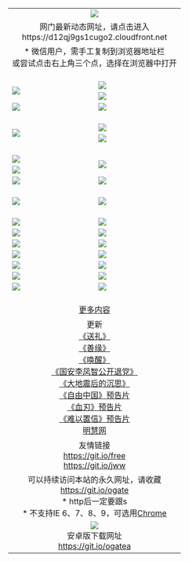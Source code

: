﻿<table>
  <tr></tr>
  <tr><td colspan=2 align=center><img src="https://cloud.githubusercontent.com/assets/11880933/13434984/f430fae2-e012-11e5-814f-c2df1e82b247.jpg" /></td></tr>
  <tr><td colspan=2 align=center>网门最新动态网址，请点击进入
<br>https://d12qj9gs1cugo2.cloudfront.net
    </td>
  </tr>
  <tr>
    <td colspan=2 align=center>* 微信用户，需手工复制到浏览器地址栏<br>或尝试点击右上角三个点，选择在浏览器中打开
    <!--br>* IE6打开动态网址须在选项中勾选TLS 1.0--></td>
  </tr>
  <tr height="20">
  <tr>
    <td rowspan=2><a href="https://d12qj9gs1cugo2.cloudfront.net/ogUP.aspx?name=11DKC.mp4&list=11DKC" target="_blank"><img src="https://d12qj9gs1cugo2.cloudfront.net/Up/11DKC1.jpg" /></a></td> 
    <td><div><a href="https://d12qj9gs1cugo2.cloudfront.net/ogUP.aspx?name=LRWS.mp4&list=LRWS" target="_blank"><img src="https://d12qj9gs1cugo2.cloudfront.net/Up/LRWS.jpg" /></a></td>
   </tr>
  <tr>
    <td><a href="https://d12qj9gs1cugo2.cloudfront.net/ogNiceVedio.aspx" target="_blank"><img src="https://d12qj9gs1cugo2.cloudfront.net/Up/11TGKDY.jpg" /></a></td>
  </tr>
  <tr>
    <td><a href="https://d12qj9gs1cugo2.cloudfront.net/ogUP.aspx?name=_EA/%CA%AE%C4%EA.mp4&count=http://odisk.org/Up/_EA/%CA%AE%C4%EA.mp4;http://odisk.org/Up/_EE/%CC%CE%B8%E7%D9%A9%B5%E7%D3%B0%A3%BA%CA%AE%C4%EA.mp4|2|%CA%AE%C4%EA|%D5%FD%C6%AC;%CC%CE%B8%E7%D9%A9%B5%E7%D3%B0" target="_blank"><img src="https://d12qj9gs1cugo2.cloudfront.net/Up/_EA/%E5%8D%81%E5%B9%B4_135.jpg" /></a></td>
    <td><a href="https://d12qj9gs1cugo2.cloudfront.net/ogUP.aspx?name=_EC%C9%FA%CB%C0%D3%EB%C2%D6%BB%D8.mp4&count=http://v.ifeng.com/documentary/discovery/201501/039bdca9-5c34-4796-b332-43b8f831efce.shtml;http://v.ifeng.com/documentary/society/201501/030cc825-2840-4536-a0b8-416c88375055.shtml;http://v.ifeng.com/documentary/society/201501/03a412f8-32ec-4e18-81ba-98acf64ec1ca.shtml;http://v.ifeng.com/documentary/society/201501/03c58012-8e01-456a-9097-615b3b24a709.shtml|4|%C9%FA%CB%C0%D3%EB%C2%D6%BB%D8" target="_blank"><img src="https://d12qj9gs1cugo2.cloudfront.net/Up/_EC/%E7%94%9F%E6%AD%BB%E4%B8%8E%E8%BD%AE%E5%9B%9E_135.jpg" /></a></td>
  </tr>
  <tr height="20">
  <tr>
    <td rowspan=2><a href="https://d12qj9gs1cugo2.cloudfront.net/ogUP.aspx?name=4EE/DJ.mp4&list=4EEDJ" target="_blank"><img src="https://d12qj9gs1cugo2.cloudfront.net/Up/4EE/DJ140.jpg"/></a></td>
    <td><a href="https://d12qj9gs1cugo2.cloudfront.net/ogUP.aspx?name=4EE/ZG.mp4&list=4EEZG" target="_blank"><img src="https://d12qj9gs1cugo2.cloudfront.net/Up/4EE/ZG0.jpg"/></a></td>
    <!--td><a href="https://d12qj9gs1cugo2.cloudfront.net/ogUP.aspx?name=4EE/QQ.mp4&list=4EEQQ" target="_blank"><img src="https://d12qj9gs1cugo2.cloudfront.net/Up/4EE/QQ0.jpg"/></a></td>
    <td><a href="https://d12qj9gs1cugo2.cloudfront.net/ogUP.aspx?name=4EE/HQ.mp4&list=4EEHQ" target="_blank"><img src="https://d12qj9gs1cugo2.cloudfront.net/Up/4EE/HQ0.jpg"/></a></td-->
  </tr>
  <tr>
    <td><a href="https://d12qj9gs1cugo2.cloudfront.net/onCO.aspx?list=XWPL&mode=m" target="_blank"><img src="https://d12qj9gs1cugo2.cloudfront.net/Up/0WZTT.jpg" /></a></td> 
  </tr>
  <tr height="20">
  <tr>
    <td><a href="https://d12qj9gs1cugo2.cloudfront.net/ogUP.aspx?name=JQR.mp4&count=2" target="_blank"><img src="https://d12qj9gs1cugo2.cloudfront.net/Up/JQR.jpg" /></a></td>   
    <td rowspan=2><a href="https://d12qj9gs1cugo2.cloudfront.net/ogUP.aspx?name=JP.mp4&count=9" target="_blank"><img src="https://d12qj9gs1cugo2.cloudfront.net/Up/JP.jpg" /></td>
  </tr>
  <tr>
    <td><a href="https://d12qj9gs1cugo2.cloudfront.net/ogUP.aspx?name=WH.mp4" target="_blank"><img src="https://d12qj9gs1cugo2.cloudfront.net/Up/WH.jpg" /></a></td>
  </tr>
  <tr>
    <td><a href="https://d12qj9gs1cugo2.cloudfront.net/ogUP.aspx?name=SSZJ.mp4&list=SSZJ" target="_blank"><img src="https://d12qj9gs1cugo2.cloudfront.net/Up/SSZJ.jpg" /></a></td>
    <td><a href="https://d12qj9gs1cugo2.cloudfront.net/ogUP.aspx?name=WLSH.mp4&count=2" target="_blank"><img src="https://d12qj9gs1cugo2.cloudfront.net/Up/WLSH.jpg" /></a</td>
  </tr>
  <tr height="20">
  <tr>
    <td><a href="https://d12qj9gs1cugo2.cloudfront.net/ogUP.aspx?name=ZY.mp4&count=2015|16" target="_blank"><img src="https://d12qj9gs1cugo2.cloudfront.net/Up/ZY.jpg" /></a</td>
    <td><a href="https://d12qj9gs1cugo2.cloudfront.net/ogUP.aspx?name=XTFY.mp4&count=B|2,A|24" target="_blank"><img src="https://d12qj9gs1cugo2.cloudfront.net/Up/XTFY.jpg" /></a></td>
  </tr>
  <tr height="20">
  </tr>
  <!--tr>
    <td><a href="https://d12qj9gs1cugo2.cloudfront.net/ogUP.aspx?name=4EE/GX.mp4&list=4EEGX" target="_blank"><img src="https://d12qj9gs1cugo2.cloudfront.net/Up/4EE/GX0.jpg"/></a></td>
    <td><a href="https://d12qj9gs1cugo2.cloudfront.net/ogUP.aspx?name=4EE/HD.mp4&list=4EEHD" target="_blank"><img src="https://d12qj9gs1cugo2.cloudfront.net/Up/4EE/HD0.jpg"/></a></td>
  </tr>
  <tr>
    <td><a href="https://d12qj9gs1cugo2.cloudfront.net/ogUP.aspx?name=4EE/TX.mp4&list=4EETX" target="_blank"><img src="https://d12qj9gs1cugo2.cloudfront.net/Up/4EE/TX0.jpg"/></a></td>
    <td><a href="https://d12qj9gs1cugo2.cloudfront.net/ogUP.aspx?name=4EE/WZ.mp4&list=4EEWZ" target="_blank"><img src="https://d12qj9gs1cugo2.cloudfront.net/Up/4EE/WZ0.jpg"/></a></td>
  </tr-->
  <tr>
    <td><a href="https://d12qj9gs1cugo2.cloudfront.net/onUP.aspx?name=https://d1ni6yqhqrtjo7.cloudfront.net/" target="_blank"><img src="https://d12qj9gs1cugo2.cloudfront.net/Up/0DTW.jpg"/></a></td>
    <td><a href="https://d12qj9gs1cugo2.cloudfront.net/onUP.aspx?name=https://d240ns8up8earz.cloudfront.net/acenter/" target="_blank"><img src="https://d12qj9gs1cugo2.cloudfront.net/Up/0TDW.jpg" /></a></td>
  </tr>
  <tr>
    <td><a href="https://d12qj9gs1cugo2.cloudfront.net/onUP.aspx?name=https://d4508d6vomz2p.cloudfront.net/gb/nsc413.htm" target="_blank"><img src="https://d12qj9gs1cugo2.cloudfront.net/Up/0DJY.jpg" /></a></td>
    <td><a href="https://d12qj9gs1cugo2.cloudfront.net/onUP.aspx?name=https://d4apjbhkuxer1.cloudfront.net/xtr/gb/prog204.html" target="_blank"><img src="https://d12qj9gs1cugo2.cloudfront.net/Up/0XTR.jpg" /></a></td>
  </tr>
  <tr>
    <td><a href="https://d12qj9gs1cugo2.cloudfront.net/onUP.aspx?name=https://d3aj00iefsmfgc.cloudfront.net/" target="_blank"><img src="https://d12qj9gs1cugo2.cloudfront.net/Up/0MHW.jpg" /></a></td>
    <td><a href="https://d12qj9gs1cugo2.cloudfront.net/onUP.aspx?name=https://d20wz7qt14x5d2.cloudfront.net/" target="_blank"><img src="https://d12qj9gs1cugo2.cloudfront.net/Up/0ZJW.jpg" /></a></td>
  </tr>
  <tr>
    <td><a href="https://d12qj9gs1cugo2.cloudfront.net/ogUP.aspx?name=0FG.zip" target="_blank"><img src="https://d12qj9gs1cugo2.cloudfront.net/Up/0FG.jpg" /></a></td>
    <td><a href="https://d12qj9gs1cugo2.cloudfront.net/ogUP.aspx?name=0FGA.apk" target="_blank"><img src="https://d12qj9gs1cugo2.cloudfront.net/Up/0FGA.jpg" /></a></td>
  </tr>
  <tr>
    <td><a href="https://d12qj9gs1cugo2.cloudfront.net/ogUP.aspx?name=0U.zip" target="_blank"><img src="https://d12qj9gs1cugo2.cloudfront.net/Up/0U.jpg" /></a></td>
    <td><a href="https://d12qj9gs1cugo2.cloudfront.net/ogUP.aspx?name=0UA.apk" target="_blank"><img src="https://d12qj9gs1cugo2.cloudfront.net/Up/0UA.jpg" /></a></td>
  </tr>
  <tr>
    <td><a href="https://d12qj9gs1cugo2.cloudfront.net/ogUP.aspx?name=0iPPOTV.zip" target="_blank"><img src="https://d12qj9gs1cugo2.cloudfront.net/Up/0iPPOTV.jpg" /></a></td>
    <td><a href="https://d12qj9gs1cugo2.cloudfront.net/ogUP.aspx?name=0iNTD.apk" target="_blank"><img src="https://d12qj9gs1cugo2.cloudfront.net/Up/0iNTD.jpg" /></a></td>
  </tr>
  <!--tr>
    <td><a href="https://d12qj9gs1cugo2.cloudfront.net/ogNice.aspx" target="_blank"><img src="https://d12qj9gs1cugo2.cloudfront.net/Up/0WCYY.jpg" /></a></td>
    <td><a href="https://d12qj9gs1cugo2.cloudfront.net/onCO.aspx?list=XWPL&mode=m" target="_blank"><img src="https://d12qj9gs1cugo2.cloudfront.net/Up/0WZTT.jpg" /></a></td> 
  </tr-->
  <tr>
    <td><a href="https://d12qj9gs1cugo2.cloudfront.net/ogDY.aspx" target="_blank"><img src="https://d12qj9gs1cugo2.cloudfront.net/Up/0FK.jpg" /></a></td>
    <td><a href="https://d12qj9gs1cugo2.cloudfront.net/ogST.aspx" target="_blank"><img src="https://d12qj9gs1cugo2.cloudfront.net/Up/0ST.jpg" /></a></td> 
  </tr>
  <tr height="20">
  <tr>
    <td colspan=2 align=center><a href="https://d12qj9gs1cugo2.cloudfront.net/ogNice.aspx">更多内容</a>
    </td>
  </tr>
  <tr>
    <td colspan=2 align=center>更新<br>
      <a href="https://d12qj9gs1cugo2.cloudfront.net/ogUP.aspx?name=4ESL.mp4" target="_blank">《送礼》</a><br>
      <a href="https://d12qj9gs1cugo2.cloudfront.net/ogUP.aspx?name=4ESY.mp4" target="_blank">《善缘》</a><br>
      <a href="https://d12qj9gs1cugo2.cloudfront.net/ogUP.aspx?name=4EHX.mp4" target="_blank">《唤醒》</a><br>
      <a href="https://d12qj9gs1cugo2.cloudfront.net/ogUP.aspx?name=4LFZ.mp4" target="_blank">《国安李凤智公开退党》</a><br>
      <a href="https://d12qj9gs1cugo2.cloudfront.net/ogUP.aspx?name=4DDZHDCS.mp4" target="_blank">《大地震后的沉思》</a><br>
      <a href="https://d12qj9gs1cugo2.cloudfront.net/ogUP.aspx?name=11ZYZG0.mp4" target="_blank">《自由中国》预告片</a><br>
      <a href="https://d12qj9gs1cugo2.cloudfront.net/ogUP.aspx?name=11XR.mp4" target="_blank">《血刃》预告片</a><br>
      <a href="https://d12qj9gs1cugo2.cloudfront.net/ogUP.aspx?name=11NYZX.mp4&count=2" target="_blank">《难以置信》预告片</a><br>
      <a href="https://d12qj9gs1cugo2.cloudfront.net/onUP.aspx?name=https://www.minghui.org/" target="_blank">明慧网</a>
    </td>
  </tr>
  <tr>
    <td colspan=2 align=center>友情链接<br>
      <a href="https://git.io/free" target="_blank">https://git.io/free</a><br>
      <a href="https://git.io/jww" target="_blank">https://git.io/jww</a>
    </td>
  </tr>
  <tr>
    <td colspan=2 align=center>可以持续访问本站的永久网址，请收藏<br/><a href="https://git.io/ogate" target="_blank">https://git.io/ogate</a><br/>* http后一定要跟s<br/>* 不支持IE 6、7、8、9，可选用<a href="https://d12qj9gs1cugo2.cloudfront.net/ogUP.aspx?name=0ChromePortable.zip">Chrome</a></td>
  </tr>
  <tr>
    <td colspan=2 align=center><a href="https://d12qj9gs1cugo2.cloudfront.net/ogUP.aspx?name=0oGate.apk" target="_blank"><img src="https://cloud.githubusercontent.com/assets/11880933/13720399/75e143ee-e842-11e5-9f0a-1421f423c80f.jpg" /></a><br>安卓版下载网址<br><a href="https://git.io/ogatea">https://git.io/ogatea</a></td>
  </tr>
  <!--tr>
    <td colspan=2 align=center>可能失效的动态网址
    </td>
  </tr-->
</table>
